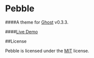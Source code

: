 # Pebble

####A theme for [Ghost](http://github.com/tryghost/ghost/) v0.3.3.

####[Live Demo](http://blog.jonambas.com)


##License

Pebble is licensed under the [MIT](http://opensource.org/licenses/mit-license.php) license.
